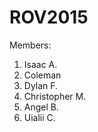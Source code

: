 # ROV2015
Members:

1. Isaac A.
2. Coleman 
3. Dylan F.
4. Christopher M.
5. Angel B.
6. Uialii C.


